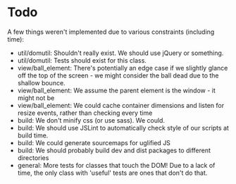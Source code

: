# Todo

A few things weren't implemented due to various constraints (including time):

 * util/domutil: Shouldn't really exist. We should use jQuery or something.
 * util/domutil: Tests should exist for this class.
 * view/ball_element: There's potentially an edge case if we slightly glance off the top of the screen - we might consider the ball dead due to the shallow bounce.
 * view/ball_element: We assume the parent element is the window - it might not be
 * view/ball_element: We could cache container dimensions and listen for resize events, rather than checking every time
 * build: We don't minify css (or use sass). We could.
 * build: We should use JSLint to automatically check style of our scripts at build time.
 * build: We could generate sourcemaps for uglified JS
 * build: We should probably build dev and dist packages to different directories
 * general: More tests for classes that touch the DOM! Due to a lack of time, the only class with 'useful' tests are ones that don't do that.